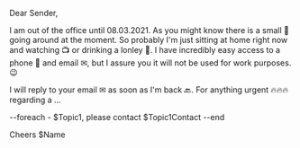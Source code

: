 Dear Sender,

I am out of the office until 08.03.2021. As you might know there is a small 🦠 going around at the moment.
So probably I'm just sitting at home right now and watching 📺 or drinking a lonley 🍹.
I have incredibly easy access to a phone 📱 and email ✉, but I assure you it will not be used for work purposes. 😉

I will reply to your email ✉ as soon as I'm back 🔙. For anything urgent 🔥🔥🔥regarding a ...

--foreach - $Topic1, please contact $Topic1Contact --end

Cheers $Name
